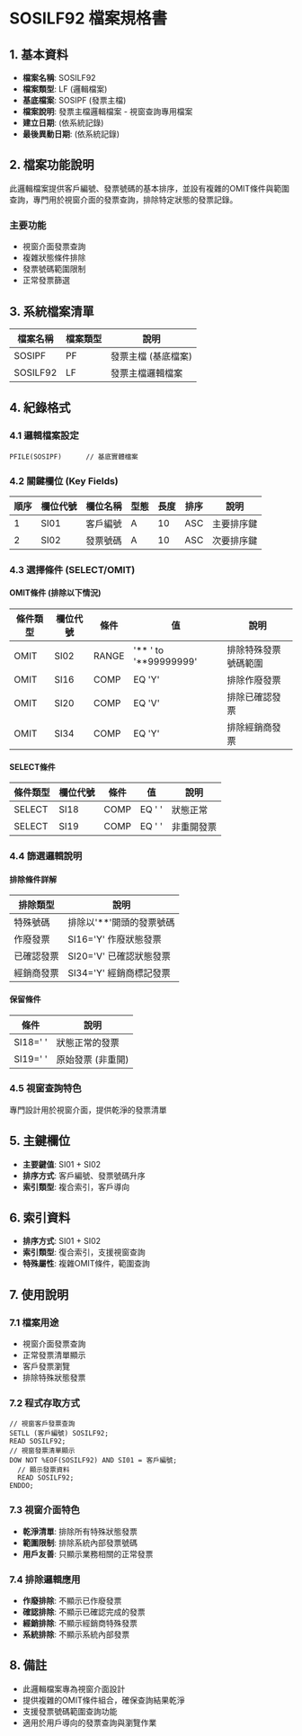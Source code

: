 # SOSILF92 檔案規格書

## 1. 基本資料
- **檔案名稱**: SOSILF92
- **檔案類型**: LF (邏輯檔案)
- **基底檔案**: SOSIPF (發票主檔)
- **檔案說明**: 發票主檔邏輯檔案 - 視窗查詢專用檔案
- **建立日期**: (依系統記錄)
- **最後異動日期**: (依系統記錄)

## 2. 檔案功能說明
此邏輯檔案提供客戶編號、發票號碼的基本排序，並設有複雜的OMIT條件與範圍查詢，專門用於視窗介面的發票查詢，排除特定狀態的發票記錄。

### 主要功能
- 視窗介面發票查詢
- 複雜狀態條件排除
- 發票號碼範圍限制
- 正常發票篩選

## 3. 系統檔案清單
| 檔案名稱 | 檔案類型 | 說明 |
|----------|----------|------|
| SOSIPF | PF | 發票主檔 (基底檔案) |
| SOSILF92 | LF | 發票主檔邏輯檔案 |

## 4. 紀錄格式

### 4.1 邏輯檔案設定
```
PFILE(SOSIPF)      // 基底實體檔案
```

### 4.2 關鍵欄位 (Key Fields)
| 順序 | 欄位代號 | 欄位名稱 | 型態 | 長度 | 排序 | 說明 |
|------|----------|----------|------|------|------|------|
| 1 | SI01 | 客戶編號 | A | 10 | ASC | 主要排序鍵 |
| 2 | SI02 | 發票號碼 | A | 10 | ASC | 次要排序鍵 |

### 4.3 選擇條件 (SELECT/OMIT)
#### OMIT條件 (排除以下情況)
| 條件類型 | 欄位代號 | 條件 | 值 | 說明 |
|----------|----------|------|----|----|
| OMIT | SI02 | RANGE | '**        ' to '**99999999' | 排除特殊發票號碼範圍 |
| OMIT | SI16 | COMP | EQ 'Y' | 排除作廢發票 |
| OMIT | SI20 | COMP | EQ 'V' | 排除已確認發票 |
| OMIT | SI34 | COMP | EQ 'Y' | 排除經銷商發票 |

#### SELECT條件
| 條件類型 | 欄位代號 | 條件 | 值 | 說明 |
|----------|----------|------|----|----|
| SELECT | SI18 | COMP | EQ ' ' | 狀態正常 |
| SELECT | SI19 | COMP | EQ ' ' | 非重開發票 |

### 4.4 篩選邏輯說明
#### 排除條件詳解
| 排除類型 | 說明 |
|----------|------|
| 特殊號碼 | 排除以'**'開頭的發票號碼 |
| 作廢發票 | SI16='Y' 作廢狀態發票 |
| 已確認發票 | SI20='V' 已確認狀態發票 |
| 經銷商發票 | SI34='Y' 經銷商標記發票 |

#### 保留條件
| 條件 | 說明 |
|------|------|
| SI18=' ' | 狀態正常的發票 |
| SI19=' ' | 原始發票 (非重開) |

### 4.5 視窗查詢特色
專門設計用於視窗介面，提供乾淨的發票清單

## 5. 主鍵欄位
- **主要鍵值**: SI01 + SI02
- **排序方式**: 客戶編號、發票號碼升序
- **索引類型**: 複合索引，客戶導向

## 6. 索引資料
- **排序方式**: SI01 + SI02
- **索引類型**: 復合索引，支援視窗查詢
- **特殊屬性**: 複雜OMIT條件，範圍查詢

## 7. 使用說明

### 7.1 檔案用途
- 視窗介面發票查詢
- 正常發票清單顯示
- 客戶發票瀏覽
- 排除特殊狀態發票

### 7.2 程式存取方式
```rpg
// 視窗客戶發票查詢
SETLL (客戶編號) SOSILF92;
READ SOSILF92;
// 視窗發票清單顯示
DOW NOT %EOF(SOSILF92) AND SI01 = 客戶編號;
  // 顯示發票資料
  READ SOSILF92;
ENDDO;
```

### 7.3 視窗介面特色
- **乾淨清單**: 排除所有特殊狀態發票
- **範圍限制**: 排除系統內部發票號碼
- **用戶友善**: 只顯示業務相關的正常發票

### 7.4 排除邏輯應用
- **作廢排除**: 不顯示已作廢發票
- **確認排除**: 不顯示已確認完成的發票
- **經銷排除**: 不顯示經銷商特殊發票
- **系統排除**: 不顯示系統內部發票

## 8. 備註
- 此邏輯檔案專為視窗介面設計
- 提供複雜的OMIT條件組合，確保查詢結果乾淨
- 支援發票號碼範圍查詢功能
- 適用於用戶導向的發票查詢與瀏覽作業 